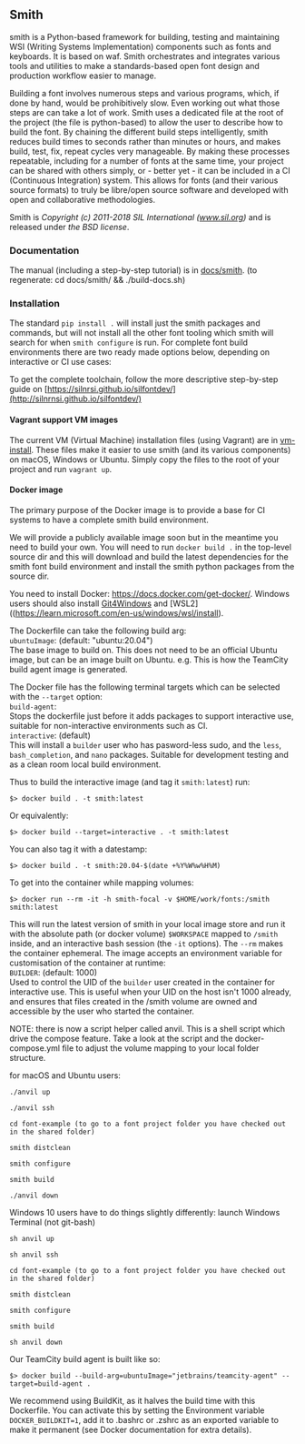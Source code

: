 ## Smith

smith is a Python-based framework for building, testing and maintaining WSI
(Writing Systems Implementation) components such as fonts and keyboards. It is
based on waf.
Smith orchestrates and integrates various tools and utilities to make a
standards-based open font design and production workflow easier to manage.

Building a font involves numerous steps and various programs, which, if done by
hand, would be prohibitively slow. Even working out what those steps are can
take a lot of work. Smith uses a dedicated file at the root of the project (the
file is python-based) to allow the user to describe how to build the font. By
chaining the different build steps intelligently, smith reduces build times to
seconds rather than minutes or hours, and makes build, test, fix, repeat cycles
very manageable. By making these processes repeatable, including for a number
of fonts at the same time, your project can be shared with others simply, or -
better yet - it can be included in a CI (Continuous Integration) system. This
allows for fonts (and their various source formats) to truly be libre/open
source software and developed with open and collaborative methodologies.

Smith is _Copyright (c) 2011-2018 SIL International (www.sil.org)_
and is released under _the BSD license_.

### Documentation

The manual (including a step-by-step tutorial) is in
[docs/smith](docs/smith/manual.asc).
(to regenerate:  cd docs/smith/ && ./build-docs.sh)


### Installation

The standard `pip install .` will install just the smith packages and commands,
but will not install all the other font tooling which smith will search for
when `smith configure` is run.  For complete font build environments there are
two ready made options below, depending on interactive or CI use cases:

To get the complete toolchain, follow the more descriptive step-by-step guide on [https://silnrsi.github.io/silfontdev/](http://silnrnsi.github.io/silfontdev/)

#### Vagrant support VM images
The current VM (Virtual Machine) installation files (using Vagrant) are in
[vm-install](vm-install).  These files make it easier to use smith (and its
various components) on macOS, Windows or Ubuntu.
Simply copy the files to the root of your project and run ``vagrant up``.

#### Docker image
The primary purpose of the Docker image is to provide a base for CI systems to
have a complete smith build environment.

We will provide a publicly available image soon but in the meantime you need to build your own.
You will need to run `docker build .` in the top-level source dir and this will
download and build the latest dependencies for the smith font build environment
and install the smith python packages from the source dir.

You need to install Docker: https://docs.docker.com/get-docker/.
Windows users should also install [Git4Windows](https://git-scm.com/download/win) and [WSL2]((https://learn.microsoft.com/en-us/windows/wsl/install).

The Dockerfile can take the following build arg:  
  `ubuntuImage`: (default: "ubuntu:20.04")  
    The base image to build on.  This does not need to be an official Ubuntu
    image, but can be an image built on Ubuntu. e.g. This is how the TeamCity
    build agent image is generated.

The Docker file has the following terminal targets which can be selected with
the `--target` option:  
  `build-agent`:  
    Stops the dockerfile just before it adds packages to support
    interactive use, suitable for non-interactive environments such as CI.  
  `interactive`: (default)  
     This will install a `builder` user who has pasword-less sudo, and the
     `less`, `bash_completion`, and `nano` packages. Suitable for development
     testing and as a clean room local build environment.

Thus to build the interactive image (and tag it `smith:latest`) run:
```
$> docker build . -t smith:latest
```
Or equivalently:
```
$> docker build --target=interactive . -t smith:latest
```
You can also tag it with a datestamp:

```
$> docker build . -t smith:20.04-$(date +%Y%W%w%H%M)
```

To get into the container while mapping volumes:

```
$> docker run --rm -it -h smith-focal -v $HOME/work/fonts:/smith smith:latest
```

This will run the latest version of smith in your local image store and run
it with the absolute path (or docker volume) `$WORKSPACE` mapped to `/smith`
inside, and an interactive bash session (the `-it` options).  The `--rm` makes
the container ephemeral. The image accepts an environment variable for
customisation of the container at runtime:  
  `BUILDER`: (default: 1000)  
    Used to control the UID of the `builder` user created in the container for
    interactive use.  This is useful when your UID on the host isn't 1000
    already, and ensures that files created in the /smith volume are owned and
    accessible by the user who started the container.

NOTE: there is now a script helper called anvil.
This is a shell script which drive the compose feature.
Take a look at the script and the docker-compose.yml file to adjust the volume mapping to your local folder structure.

for macOS and Ubuntu users:
```
./anvil up

./anvil ssh

cd font-example (to go to a font project folder you have checked out in the shared folder)

smith distclean

smith configure

smith build

./anvil down
```

Windows 10 users have to do things slightly differently:
launch Windows Terminal (not git-bash)

```
sh anvil up

sh anvil ssh

cd font-example (to go to a font project folder you have checked out in the shared folder)

smith distclean

smith configure

smith build

sh anvil down
```

Our TeamCity build agent is built like so:
```
$> docker build --build-arg=ubuntuImage="jetbrains/teamcity-agent" --target=build-agent .
```
We recommend using BuildKit, as it halves the build time with this Dockerfile.
You can activate this by setting the Environment variable `DOCKER_BUILDKIT=1`,
add it to .bashrc or .zshrc as an exported variable to make it permanent (see Docker documentation for extra details).
